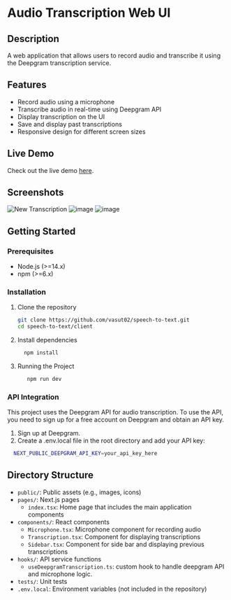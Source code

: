 # Audio Transcription Web UI

## Description
A web application that allows users to record audio and transcribe it using the Deepgram transcription service.

## Features
- Record audio using a microphone
- Transcribe audio in real-time using Deepgram API
- Display transcription on the UI
- Save and display past transcriptions
- Responsive design for different screen sizes

## Live Demo
Check out the live demo [here](https://speech-to-text-ruddy.vercel.app/).

## Screenshots
![New Transcription](https://github.com/vasut02/speech-to-text/assets/70652567/e61bda20-24eb-4353-9649-768a96b59be1)
![image](https://github.com/vasut02/speech-to-text/assets/70652567/8cdfcb2b-8020-404e-b7e3-a4276d3412dd)
![image](https://github.com/vasut02/speech-to-text/assets/70652567/6853c9ab-4ad1-4c7e-aa16-4b11b8711681)


## Getting Started

### Prerequisites
- Node.js (>=14.x)
- npm (>=6.x)

### Installation
1. Clone the repository
   ```sh
   git clone https://github.com/vasut02/speech-to-text.git
   cd speech-to-text/client
   ```
2. Install dependencies
    ```sh
      npm install
    ```
4. Running the Project
   ```sh
      npm run dev
    ```
### API Integration

This project uses the Deepgram API for audio transcription. To use the API, you need to sign up for a free account on Deepgram and obtain an API key.

1. Sign up at Deepgram.
2. Create a .env.local file in the root directory and add your API key:
```sh
  NEXT_PUBLIC_DEEPGRAM_API_KEY=your_api_key_here
```

## Directory Structure

- `public/`: Public assets (e.g., images, icons)
- `pages/`: Next.js pages
  - `index.tsx`: Home page that includes the main application components
- `components/`: React components
  - `Microphone.tsx`: Microphone component for recording audio
  - `Transcription.tsx`: Component for displaying transcriptions
  - `Sidebar.tsx`: Component for side bar and displaying previous transcriptions
- `hooks/`: API service functions
  - `useDeepgramTranscription.ts`: custom hook to handle deepgram API and microphone logic.
- `tests/`: Unit tests
- `.env.local`: Environment variables (not included in the repository)
